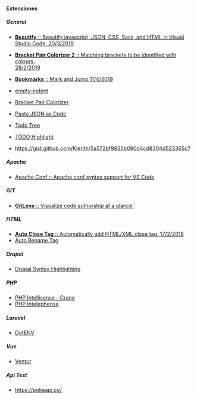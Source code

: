 #### Extensiones
##### General
* [__Beautify__ :: Beautify javascript, JSON, CSS, Sass, and HTML in Visual Studio Code. 20/3/2019](https://marketplace.visualstudio.com/items?itemName=HookyQR.beautify)
* [__Bracket Pair Colorizer 2__ :: Matching brackets to be identified with colours. 	
28/2/2019](https://marketplace.visualstudio.com/items?itemName=CoenraadS.bracket-pair-colorizer-2) 
* [__Bookmarks__ :: Mark and Jump 11/4/2019](https://marketplace.visualstudio.com/items?itemName=alefragnani.Bookmarks)  
* [empty-indent](https://marketplace.visualstudio.com/items?itemName=DmitryDorofeev.empty-indent)
* [Bracket Pair Colorizer](https://marketplace.visualstudio.com/items?itemName=CoenraadS.bracket-pair-colorizer)  
* [Paste JSON as Code](https://marketplace.visualstudio.com/items?itemName=quicktype.quicktype)  
* [Todo Tree](https://marketplace.visualstudio.com/items?itemName=Gruntfuggly.todo-tree)  
* [TODO Highlight](https://marketplace.visualstudio.com/items?itemName=wayou.vscode-todo-highlight)


* https://gist.github.com/Klerith/5a572bf9835b090d4cd8304d523365c7  

##### Apache
* [Apache Conf :: Apache conf syntax support for VS Code](https://marketplace.visualstudio.com/items?itemName=mrmlnc.vscode-apache)
##### GIT
* [__GitLens__ :: Visualize code authorship at a glance.](https://gitlens.amod.io/)  
##### HTML
* [__Auto Close Tag__ :: Automatically add HTML/XML close tag. 17/2/2018](https://marketplace.visualstudio.com/items?itemName=formulahendry.auto-close-tag)
* [Auto Rename Tag](https://marketplace.visualstudio.com/items?itemName=formulahendry.auto-rename-tag)
##### Drupal
* [Drupal Syntax Highlighting](https://marketplace.visualstudio.com/items?itemName=marcostazi.VS-code-drupal)
##### PHP
* [PHP Intellisense - Crane](https://marketplace.visualstudio.com/items?itemName=HvyIndustries.crane)  
* [PHP Intelephense](https://marketplace.visualstudio.com/items?itemName=bmewburn.vscode-intelephense-client)  
##### Laravel
* [DotENV](https://marketplace.visualstudio.com/items?itemName=mikestead.dotenv)  
##### Vue
* [Ventur](https://marketplace.visualstudio.com/items?itemName=octref.vetur)
##### Api Test  
* https://pokeapi.co/  
